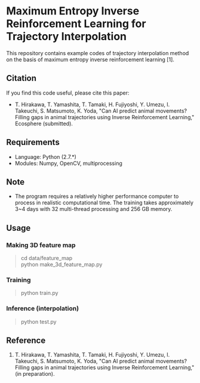 # Maximum Entropy Inverse Reinforcement Learning for Trajectory Interpolation

This repository contains example codes of trajectory interpolation method on the basis of maximum entropy inverse reinforcement learning [1].



## Citation
If you find this code useful, please cite this paper:
* T. Hirakawa, T. Yamashita, T. Tamaki, H. Fujiyoshi, Y. Umezu, I. Takeuchi, S. Matsumoto, K. Yoda, "Can AI predict animal movements? Filling gaps in animal trajectories using Inverse Reinforcement Learning," Ecosphere (submitted).



## Requirements
- Language: Python (2.7.\*)
- Modules: Numpy, OpenCV, multiprocessing



## Note
- The program requires a relatively higher performance computer to process in realistic computational time. The training takes approximately 3~4 days with 32 multi-thread processing and 256 GB memory.



## Usage
### Making 3D feature map
> cd data/feature_map \
> python make_3d_feature_map.py 

### Training
> python train.py

### Inference (interpolation)
> python test.py



## Reference
1. T. Hirakawa, T. Yamashita, T. Tamaki, H. Fujiyoshi, Y. Umezu, I. Takeuchi, S. Matsumoto, K. Yoda, "Can AI predict animal movements? Filling gaps in animal trajectories using Inverse Reinforcement Learning," (in preparation).
